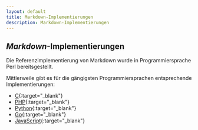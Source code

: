 ```yaml
---
layout: default
title: Markdown-Implementierungen
description: Markdown-Implementierungen
---
```


## *Markdown*-Implementierungen

Die Referenzimplementierung von Markdown wurde in Programmiersprache Perl bereitsgestellt.

Mittlerweile gibt es für die gängigsten Programmiersprachen entsprechende Implementierungen:

* [C](https://github.com/vmg/sundown/){:target="_blank"}
* [PHP](https://michelf.ca/projects/php-markdown/){:target="_blank"}
* [Python](https://pypi.python.org/pypi/Markdown){:target="_blank"}
* [Go](https://github.com/SimonWaldherr/micromarkdownGo){:target="_blank"}
* [JavaScript](https://github.com/showdownjs/showdown){:target="_blank"}
